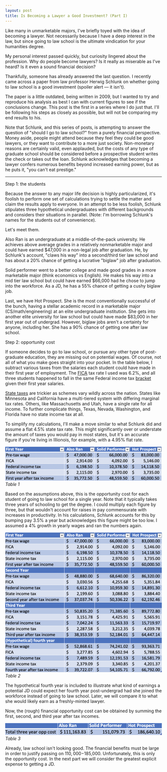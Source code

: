 ```yaml
---
layout: post
title: Is Becoming a Lawyer a Good Investment? (Part I)
---
```


Like many in unmarketable majors, I've briefly toyed with the idea of becoming a lawyer. Not necessarily because I have a deep interest in the law, but since going to law school is the ultimate vindication for your humanities degree.

My personal interest passed quickly, but curiosity lingered about the profession. Why do people become lawyers? Is it really as miserable as I've heard? Is it even a sound financial decision?

Thankfully, someone has already answered the last question. I recently came across a paper from law professor Herwig Schlunk on whether going to law school is a good investment (spoiler alert — it isn't).

The paper is a little outdated, being written in 2009, but I wanted to try and reproduce his analysis as best I can with current figures to see if the conclusions change. This post is the first in a series where I do just that. I'll be following his steps as closely as possible, but will not be comparing my end results to his.

Note that Schlunk, and this series of posts, is attempting to answer the question of "should I go to law school?" from a purely financial perspective. Money aside, people might attend because they feel they could be good lawyers, or they want to contribute to a more just society. Non-monetary reasons are certainly valid, even applauded, but the costs of any type of graduate school should be considered before a prospective student writes the check or takes out the loan. Schlunk acknowledges that becoming a lawyer confers numerous benefits beyond increased earning power, but as he puts it, "you can't eat prestige."

---

Step 1: the students

Because the answer to any major life decision is highly particularized, it's foolish to perform one set of calculations trying to settle the matter and claim the results apply to everyone. In an attempt to be less foolish, Schlunk stipulates three hypothetical undergraduates with different backgrounds and considers their situations in parallel. (Note: I'm borrowing Schlunk's names for the students out of convenience).

Let's meet them.

Also Ran is an undergraduate at a middle-of-the-pack university. He achieves above average grades in a relatively nonmarketable major and could have earned $47,000 in a non-legal job after graduation. He, by Schlunk's account, "claws his way" into a second/third tier law school and has about a 20% chance of getting a lucrative "biglaw" job after graduation.

Solid performer went to a better college and made good grades in a more marketable major (think economics vs English). He makes his way into a mid tier law school but could have earned $66,000 had he chose to jump into the workforce. As a JD, he has a 55% chance of getting a cushy biglaw job.

Last, we have Hot Prospect. She is the most conventionally successful of the bunch, having a stellar academic record in a marketable major (CS/math/engineering) at an elite undergraduate institution. She gets into another elite university for law school but could have made $83,000 in her first year out of undergrad. However, biglaw jobs aren't a certainty for anyone, including her. She has a 90% chance of getting one after law school.

Step 2: opportunity cost

If someone decides to go to law school, or pursue any other type of post-graduate education, they are missing out on potential wages. Of course, not all of what you make goes straight into your pocket. In the table below, I subtract various taxes from the salaries each student could have made in their first year of employment. The [FICA](https://www.irs.gov/taxtopics/tc751) tax rate I used was 6.2%, and all three students happened to fall in the same Federal income tax [bracket](https://www.nerdwallet.com/blog/taxes/federal-income-tax-brackets/) given their first year salaries.

[State taxes](https://taxfoundation.org/state-individual-income-tax-rates-brackets-2019/) are trickier as schemes vary wildly across the nation. States like Minnesota and California have a multi-tiered system with differing marginal tax rates. Others, like Massachusetts and Utah, have a single rate for all income. To further complicate things, Texas, Nevada, Washington, and Florida have no state income tax at all.

To simplify my calculations, I'll make a move similar to what Schlunk did and assume a flat 4.5% state tax rate. This might significantly over or understate the amount of taxes you would pay in most states, but it's an accurate figure if you're living in Illionois, for example, with a 4.95% flat rate.

![table_1](/assets/pictures/law_school/table_1.png)
*Table 1*

Based on the assumptions above, this is the opportunity cost for each student of going to law school for a single year. Note that it typically takes three years of schooling to get the degree. I could multiply each figure by three, but that wouldn't account for raises in pay commensurate with increases in productivity. In his calculations, Schlunk accounts for this by bumping pay 3.5% a year but acknowledges this figure might be too low. I assumed a 4% growth in yearly wages and ran the numbers again.

![table_2](/assets/pictures/law_school/table_2.png)
*Table 2*

The hypothetical fourth year is included to illustrate what kind of earnings a potential JD could expect her fourth year post-undergrad had she joined the workforce instead of going to law school. Later, we will compare it to what she would likely earn as a freshly-minted lawyer.

Now, the (rough) financial opportunity cost can be obtained by summing the first, second, and third year after tax incomes.

![table_3](/assets/pictures/law_school/table_3.png)
*Table 3*

Already, law school isn't looking good. The financial benefits must be large in order to justify passing on $110,000-$185,000. Unfortunately, this is only the opportunity cost. In the next part we will consider the greatest explicit expense to getting a JD.
